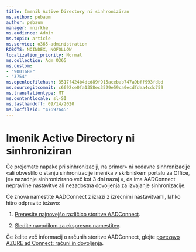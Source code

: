 ```yaml
---
title: Imenik Active Directory ni sinhroniziran
ms.author: pebaum
author: pebaum
manager: mnirkhe
ms.audience: Admin
ms.topic: article
ms.service: o365-administration
ROBOTS: NOINDEX, NOFOLLOW
localization_priority: Normal
ms.collection: Adm_O365
ms.custom:
- "9001688"
- "3754"
ms.openlocfilehash: 3517f424b4dcd89f915acebab747a9bff993fdbd
ms.sourcegitcommit: c6692ce0fa1358ec3529e59ca0ecdfdea4cdc759
ms.translationtype: MT
ms.contentlocale: sl-SI
ms.lasthandoff: 09/14/2020
ms.locfileid: "47697645"
---
```

# <a name="active-directory-not-syncing"></a>Imenik Active Directory ni sinhroniziran

Če prejemate napake pri sinhronizaciji, na primer» ni nedavne sinhronizacije «ali obvestilo o stanju sinhronizacije imenika v skrbniškem portalu za Office, je» nazadnje sinhronizirano več kot 3 dni nazaj «, da ima AADConnect nepravilne nastavitve ali nezadostna dovoljenja za izvajanje sinhronizacije.  

Če znova namestite AADConnect z izrazi z izrecnimi nastavitvami, lahko hitro odpravite težavo:

1. [Prenesite najnovejšo različico storitve AADConnect](https://go.microsoft.com/fwlink/?LinkId=615771).

2. [Sledite navodilom za ekspresno namestitev](https://docs.microsoft.com/azure/active-directory/hybrid/how-to-connect-install-express).

Če želite več informacij o računih storitve AADConnect, glejte [povezavo AZURE ad Connect: računi in dovoljenja](https://docs.microsoft.com/azure/active-directory/hybrid/reference-connect-accounts-permissions).
